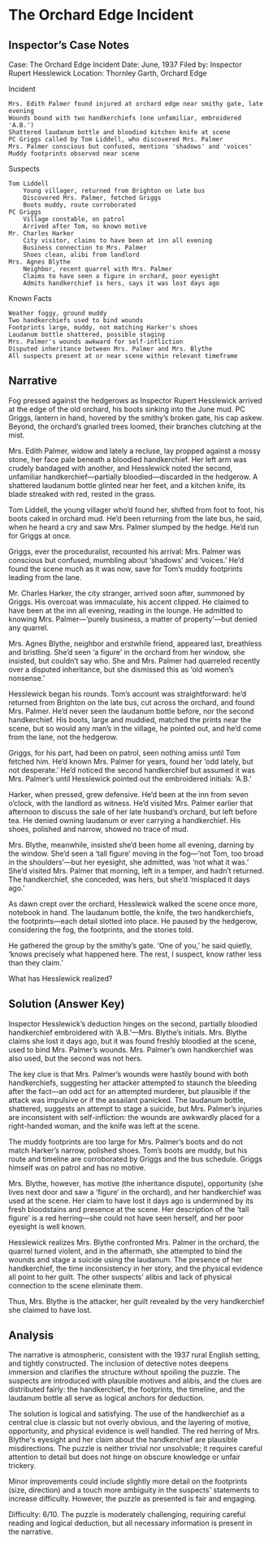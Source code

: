 # The Orchard Edge Incident

## Inspector’s Case Notes

Case: The Orchard Edge Incident
Date: June, 1937
Filed by: Inspector Rupert Hesslewick
Location: Thornley Garth, Orchard Edge

Incident

    Mrs. Edith Palmer found injured at orchard edge near smithy gate, late evening
    Wounds bound with two handkerchiefs (one unfamiliar, embroidered 'A.B.')
    Shattered laudanum bottle and bloodied kitchen knife at scene
    PC Griggs called by Tom Liddell, who discovered Mrs. Palmer
    Mrs. Palmer conscious but confused, mentions 'shadows' and 'voices'
    Muddy footprints observed near scene

Suspects

    Tom Liddell
        Young villager, returned from Brighton on late bus
        Discovered Mrs. Palmer, fetched Griggs
        Boots muddy, route corroborated
    PC Griggs
        Village constable, on patrol
        Arrived after Tom, no known motive
    Mr. Charles Harker
        City visitor, claims to have been at inn all evening
        Business connection to Mrs. Palmer
        Shoes clean, alibi from landlord
    Mrs. Agnes Blythe
        Neighbor, recent quarrel with Mrs. Palmer
        Claims to have seen a figure in orchard, poor eyesight
        Admits handkerchief is hers, says it was lost days ago

Known Facts

    Weather foggy, ground muddy
    Two handkerchiefs used to bind wounds
    Footprints large, muddy, not matching Harker's shoes
    Laudanum bottle shattered, possible staging
    Mrs. Palmer's wounds awkward for self-infliction
    Disputed inheritance between Mrs. Palmer and Mrs. Blythe
    All suspects present at or near scene within relevant timeframe


## Narrative

Fog pressed against the hedgerows as Inspector Rupert Hesslewick arrived at the edge of the old orchard, his boots sinking into the June mud. PC Griggs, lantern in hand, hovered by the smithy’s broken gate, his cap askew. Beyond, the orchard’s gnarled trees loomed, their branches clutching at the mist.

Mrs. Edith Palmer, widow and lately a recluse, lay propped against a mossy stone, her face pale beneath a bloodied handkerchief. Her left arm was crudely bandaged with another, and Hesslewick noted the second, unfamiliar handkerchief—partially bloodied—discarded in the hedgerow. A shattered laudanum bottle glinted near her feet, and a kitchen knife, its blade streaked with red, rested in the grass.

Tom Liddell, the young villager who’d found her, shifted from foot to foot, his boots caked in orchard mud. He’d been returning from the late bus, he said, when he heard a cry and saw Mrs. Palmer slumped by the hedge. He’d run for Griggs at once.

Griggs, ever the proceduralist, recounted his arrival: Mrs. Palmer was conscious but confused, mumbling about ‘shadows’ and ‘voices.’ He’d found the scene much as it was now, save for Tom’s muddy footprints leading from the lane.

Mr. Charles Harker, the city stranger, arrived soon after, summoned by Griggs. His overcoat was immaculate, his accent clipped. He claimed to have been at the inn all evening, reading in the lounge. He admitted to knowing Mrs. Palmer—‘purely business, a matter of property’—but denied any quarrel.

Mrs. Agnes Blythe, neighbor and erstwhile friend, appeared last, breathless and bristling. She’d seen ‘a figure’ in the orchard from her window, she insisted, but couldn’t say who. She and Mrs. Palmer had quarreled recently over a disputed inheritance, but she dismissed this as ‘old women’s nonsense.’

Hesslewick began his rounds. Tom’s account was straightforward: he’d returned from Brighton on the late bus, cut across the orchard, and found Mrs. Palmer. He’d never seen the laudanum bottle before, nor the second handkerchief. His boots, large and muddied, matched the prints near the scene, but so would any man’s in the village, he pointed out, and he’d come from the lane, not the hedgerow.

Griggs, for his part, had been on patrol, seen nothing amiss until Tom fetched him. He’d known Mrs. Palmer for years, found her ‘odd lately, but not desperate.’ He’d noticed the second handkerchief but assumed it was Mrs. Palmer’s until Hesslewick pointed out the embroidered initials: ‘A.B.’

Harker, when pressed, grew defensive. He’d been at the inn from seven o’clock, with the landlord as witness. He’d visited Mrs. Palmer earlier that afternoon to discuss the sale of her late husband’s orchard, but left before tea. He denied owning laudanum or ever carrying a handkerchief. His shoes, polished and narrow, showed no trace of mud.

Mrs. Blythe, meanwhile, insisted she’d been home all evening, darning by the window. She’d seen a ‘tall figure’ moving in the fog—‘not Tom, too broad in the shoulders’—but her eyesight, she admitted, was ‘not what it was.’ She’d visited Mrs. Palmer that morning, left in a temper, and hadn’t returned. The handkerchief, she conceded, was hers, but she’d ‘misplaced it days ago.’

As dawn crept over the orchard, Hesslewick walked the scene once more, notebook in hand. The laudanum bottle, the knife, the two handkerchiefs, the footprints—each detail slotted into place. He paused by the hedgerow, considering the fog, the footprints, and the stories told.

He gathered the group by the smithy’s gate. ‘One of you,’ he said quietly, ‘knows precisely what happened here. The rest, I suspect, know rather less than they claim.’

What has Hesslewick realized?

## Solution (Answer Key)

Inspector Hesslewick’s deduction hinges on the second, partially bloodied handkerchief embroidered with ‘A.B.’—Mrs. Blythe’s initials. Mrs. Blythe claims she lost it days ago, but it was found freshly bloodied at the scene, used to bind Mrs. Palmer’s wounds. Mrs. Palmer’s own handkerchief was also used, but the second was not hers.

The key clue is that Mrs. Palmer’s wounds were hastily bound with both handkerchiefs, suggesting her attacker attempted to staunch the bleeding after the fact—an odd act for an attempted murderer, but plausible if the attack was impulsive or if the assailant panicked. The laudanum bottle, shattered, suggests an attempt to stage a suicide, but Mrs. Palmer’s injuries are inconsistent with self-infliction: the wounds are awkwardly placed for a right-handed woman, and the knife was left at the scene.

The muddy footprints are too large for Mrs. Palmer’s boots and do not match Harker’s narrow, polished shoes. Tom’s boots are muddy, but his route and timeline are corroborated by Griggs and the bus schedule. Griggs himself was on patrol and has no motive.

Mrs. Blythe, however, has motive (the inheritance dispute), opportunity (she lives next door and saw a ‘figure’ in the orchard), and her handkerchief was used at the scene. Her claim to have lost it days ago is undermined by its fresh bloodstains and presence at the scene. Her description of the ‘tall figure’ is a red herring—she could not have seen herself, and her poor eyesight is well known.

Hesslewick realizes Mrs. Blythe confronted Mrs. Palmer in the orchard, the quarrel turned violent, and in the aftermath, she attempted to bind the wounds and stage a suicide using the laudanum. The presence of her handkerchief, the time inconsistency in her story, and the physical evidence all point to her guilt. The other suspects’ alibis and lack of physical connection to the scene eliminate them.

Thus, Mrs. Blythe is the attacker, her guilt revealed by the very handkerchief she claimed to have lost.

## Analysis

The narrative is atmospheric, consistent with the 1937 rural English setting, and tightly constructed. The inclusion of detective notes deepens immersion and clarifies the structure without spoiling the puzzle. The suspects are introduced with plausible motives and alibis, and the clues are distributed fairly: the handkerchief, the footprints, the timeline, and the laudanum bottle all serve as logical anchors for deduction.

The solution is logical and satisfying. The use of the handkerchief as a central clue is classic but not overly obvious, and the layering of motive, opportunity, and physical evidence is well handled. The red herring of Mrs. Blythe's eyesight and her claim about the handkerchief are plausible misdirections. The puzzle is neither trivial nor unsolvable; it requires careful attention to detail but does not hinge on obscure knowledge or unfair trickery.

Minor improvements could include slightly more detail on the footprints (size, direction) and a touch more ambiguity in the suspects' statements to increase difficulty. However, the puzzle as presented is fair and engaging.

Difficulty: 6/10. The puzzle is moderately challenging, requiring careful reading and logical deduction, but all necessary information is present in the narrative.